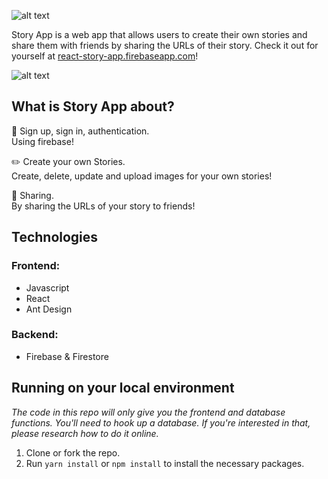 ![alt text](http://url/to/img.png?raw=true)

Story App is a web app that allows users to create their own stories and share them with friends by sharing the URLs of their story.
Check it out for yourself at [react-story-app.firebaseapp.com](https://react-story-app.firebaseapp.com/)!

![alt text](http://url/to/img.png?raw=true)

## What is Story App about?

:closed_lock_with_key: Sign up, sign in, authentication.  
Using firebase!

:pencil2: Create your own Stories.  
Create, delete, update and upload images for your own stories!

:link: Sharing.  
By sharing the URLs of your story to friends!

## Technologies
### Frontend:

* Javascript
* React
* Ant Design

### Backend:

* Firebase & Firestore

## Running on your local environment

*The code in this repo will only give you the frontend and database functions.
You'll need to hook up a database.
If you're interested in that, please research how to do it online.*

  1. Clone or fork the repo.
  1. Run ```yarn install``` or ```npm install``` to install the necessary packages.
